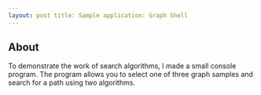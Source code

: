 ```yaml
---
layout: post title: Sample application: Graph Shell
---
```


## About

To demonstrate the work of search algorithms, I made a small console program. The program allows you to select one of
three graph samples and search for a path using two algorithms.


